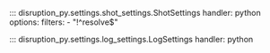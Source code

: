 ::: disruption_py.settings.shot_settings.ShotSettings
    handler: python
    options:
        filters:
		- "!^resolve$"


::: disruption_py.settings.log_settings.LogSettings
    handler: python